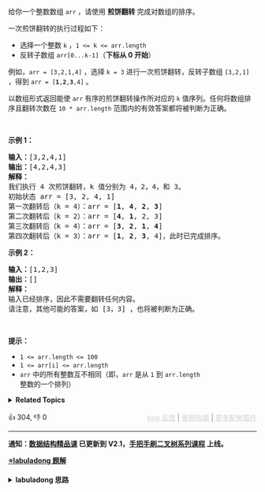 <p>给你一个整数数组 <code>arr</code> ，请使用 <strong>煎饼翻转</strong><em> </em>完成对数组的排序。</p>

<p>一次煎饼翻转的执行过程如下：</p>

<ul> 
 <li>选择一个整数 <code>k</code> ，<code>1 &lt;= k &lt;= arr.length</code></li> 
 <li>反转子数组 <code>arr[0...k-1]</code>（<strong>下标从 0 开始</strong>）</li> 
</ul>

<p>例如，<code>arr = [3,2,1,4]</code> ，选择 <code>k = 3</code> 进行一次煎饼翻转，反转子数组 <code>[3,2,1]</code> ，得到 <code>arr = [<strong>1</strong>,<strong>2</strong>,<strong>3</strong>,4]</code> 。</p>

<p>以数组形式返回能使 <code>arr</code> 有序的煎饼翻转操作所对应的 <code>k</code> 值序列。任何将数组排序且翻转次数在&nbsp;<code>10 * arr.length</code> 范围内的有效答案都将被判断为正确。</p>

<p>&nbsp;</p>

<p><strong>示例 1：</strong></p>

<pre>
<strong>输入：</strong>[3,2,4,1]
<strong>输出：</strong>[4,2,4,3]
<strong>解释：</strong>
我们执行 4 次煎饼翻转，k 值分别为 4，2，4，和 3。
初始状态 arr = [3, 2, 4, 1]
第一次翻转后（k = 4）：arr = [<strong>1</strong>, <strong>4</strong>, <strong>2</strong>, <strong>3</strong>]
第二次翻转后（k = 2）：arr = [<strong>4</strong>, <strong>1</strong>, 2, 3]
第三次翻转后（k = 4）：arr = [<strong>3</strong>, <strong>2</strong>, <strong>1</strong>, <strong>4</strong>]
第四次翻转后（k = 3）：arr = [<strong>1</strong>, <strong>2</strong>, <strong>3</strong>, 4]，此时已完成排序。 
</pre>

<p><strong>示例 2：</strong></p>

<pre>
<strong>输入：</strong>[1,2,3]
<strong>输出：</strong>[]
<strong>解释：
</strong>输入已经排序，因此不需要翻转任何内容。
请注意，其他可能的答案，如 [3，3] ，也将被判断为正确。
</pre>

<p>&nbsp;</p>

<p><strong>提示：</strong></p>

<ul> 
 <li><code>1 &lt;= arr.length &lt;= 100</code></li> 
 <li><code>1 &lt;= arr[i] &lt;= arr.length</code></li> 
 <li><code>arr</code> 中的所有整数互不相同（即，<code>arr</code> 是从 <code>1</code> 到 <code>arr.length</code> 整数的一个排列）</li> 
</ul>

<details><summary><strong>Related Topics</strong></summary>贪心 | 数组 | 双指针 | 排序</details><br>

<div>👍 304, 👎 0<span style='float: right;'><span style='color: gray;'><a href='https://github.com/labuladong/fucking-algorithm/discussions/939' target='_blank' style='color: lightgray;text-decoration: underline;'>bug 反馈</a> | <a href='https://labuladong.gitee.io/article/fname.html?fname=jb插件简介' target='_blank' style='color: lightgray;text-decoration: underline;'>使用指南</a> | <a href='https://labuladong.github.io/algo/images/others/%E5%85%A8%E5%AE%B6%E6%A1%B6.jpg' target='_blank' style='color: lightgray;text-decoration: underline;'>更多配套插件</a></span></span></div>

<div id="labuladong"><hr>

**通知：[数据结构精品课](https://aep.h5.xeknow.com/s/1XJHEO) 已更新到 V2.1，[手把手刷二叉树系列课程](https://aep.xet.tech/s/3YGcq3) 上线。**



<p><strong><a href="https://labuladong.gitee.io/article/slug.html?slug=pancake-sorting" target="_blank">⭐️labuladong 题解</a></strong></p>
<details><summary><strong>labuladong 思路</strong></summary>

## 基本思路

PS：这道题在[《算法小抄》](https://item.jd.com/12759911.html) 的第 337 页。

这个问题具有递归性质，你想把 `n` 个烧饼排序，可以按如下步骤操作：

1、先把 `n` 个烧饼中最大的那个烧饼找出来。

2、把这个最大的烧饼放在最下面。

3、对剩下 `n - 1` 个烧饼排序。

![](https://labuladong.github.io/pictures/pancakeSort/4.jpg)

**详细题解：[烧饼排序算法](https://labuladong.github.io/article/fname.html?fname=烧饼排序)**

**标签：递归**

## 解法代码

提示：🟢 标记的是我写的解法代码，🤖 标记的是 chatGPT 翻译的多语言解法代码。如有错误，可以 [点这里](https://github.com/labuladong/fucking-algorithm/issues/1113) 反馈和修正。

<div class="tab-panel"><div class="tab-nav">
<button data-tab-item="cpp" class="tab-nav-button btn " data-tab-group="default" onclick="switchTab(this)">cpp🤖</button>

<button data-tab-item="python" class="tab-nav-button btn " data-tab-group="default" onclick="switchTab(this)">python🤖</button>

<button data-tab-item="java" class="tab-nav-button btn active" data-tab-group="default" onclick="switchTab(this)">java🟢</button>

<button data-tab-item="go" class="tab-nav-button btn " data-tab-group="default" onclick="switchTab(this)">go🤖</button>

<button data-tab-item="javascript" class="tab-nav-button btn " data-tab-group="default" onclick="switchTab(this)">javascript🤖</button>
</div><div class="tab-content">
<div data-tab-item="cpp" class="tab-item " data-tab-group="default"><div class="highlight">

```cpp
// 注意：cpp 代码由 chatGPT🤖 根据我的 java 代码翻译，旨在帮助不同背景的读者理解算法逻辑。
// 本代码已经通过力扣的测试用例，应该可直接成功提交。

class Solution {
    vector<int> res; 
    
public:
    vector<int> pancakeSort(vector<int>& cakes) {
        sort(cakes, cakes.size());
        return res;
    }

    void sort(vector<int>& cakes, int n) {
        // base case
        if (n == 1) return;

        // 寻找最大饼的索引
        int maxCake = 0;
        int maxCakeIndex = 0;
        for (int i = 0; i < n; i++)
            if (cakes[i] > maxCake) {
                maxCakeIndex = i;
                maxCake = cakes[i];
            }

        // 第一次翻转，将最大饼翻到最上面
        reverse(cakes, 0, maxCakeIndex);
        res.push_back(maxCakeIndex + 1);
        // 第二次翻转，将最大饼翻到最下面
        reverse(cakes, 0, n - 1);
        res.push_back(n);
        //递归调用
        sort(cakes, n - 1);
    }

    void reverse(vector<int>& arr, int i, int j) {
        while (i < j) {
            int temp = arr[i];
            arr[i] = arr[j];
            arr[j] = temp;
            i++;
            j--;
        }
    }
};
```

</div></div>

<div data-tab-item="python" class="tab-item " data-tab-group="default"><div class="highlight">

```python
# 注意：python 代码由 chatGPT🤖 根据我的 java 代码翻译，旨在帮助不同背景的读者理解算法逻辑。
# 本代码已经通过力扣的测试用例，应该可直接成功提交。

class Solution:
    def __init__(self):
        self.res = [] #记录反转操作序列
    def pancakeSort(self, cakes: List[int]) -> List[int]:
        self.sort(cakes, len(cakes))
        return self.res

    def sort(self, cakes: List[int], n: int) -> None:
        # base case
        if n == 1:
            return

        # 寻找最大饼的索引
        maxCake = 0
        maxCakeIndex = 0
        for i in range(n):
            if cakes[i] > maxCake:
                maxCakeIndex = i
                maxCake = cakes[i]

        # 第一次翻转，将最大饼翻到最上面
        self.reverse(cakes, 0, maxCakeIndex)
        self.res.append(maxCakeIndex + 1)
        # 第二次翻转，将最大饼翻到最下面
        self.reverse(cakes, 0, n - 1)
        self.res.append(n)

        #递归调用
        self.sort(cakes, n - 1)

    def reverse(self, arr: List[int], i: int, j: int) -> None:
        while i < j:
            arr[i], arr[j] = arr[j], arr[i]
            i += 1
            j -= 1
```

</div></div>

<div data-tab-item="java" class="tab-item active" data-tab-group="default"><div class="highlight">

```java
class Solution {
    // 记录反转操作序列
    LinkedList<Integer> res = new LinkedList<>();

    public List<Integer> pancakeSort(int[] cakes) {
        sort(cakes, cakes.length);
        return res;
    }

    void sort(int[] cakes, int n) {
        // base case
        if (n == 1) return;

        // 寻找最大饼的索引
        int maxCake = 0;
        int maxCakeIndex = 0;
        for (int i = 0; i < n; i++)
            if (cakes[i] > maxCake) {
                maxCakeIndex = i;
                maxCake = cakes[i];
            }

        // 第一次翻转，将最大饼翻到最上面
        reverse(cakes, 0, maxCakeIndex);
        res.add(maxCakeIndex + 1);
        // 第二次翻转，将最大饼翻到最下面
        reverse(cakes, 0, n - 1);
        res.add(n);/**<extend up -150>![](https://labuladong.github.io/pictures/pancakeSort/3.jpg) */
        // 递归调用
        sort(cakes, n - 1);/**<extend up -150>![](https://labuladong.github.io/pictures/pancakeSort/4.jpg) */
    }

    void reverse(int[] arr, int i, int j) {
        while (i < j) {
            int temp = arr[i];
            arr[i] = arr[j];
            arr[j] = temp;
            i++;
            j--;
        }
    }
}
```

</div></div>

<div data-tab-item="go" class="tab-item " data-tab-group="default"><div class="highlight">

```go
// 注意：go 代码由 chatGPT🤖 根据我的 java 代码翻译，旨在帮助不同背景的读者理解算法逻辑。
// 本代码已经通过力扣的测试用例，应该可直接成功提交。

/**
 * Definition for singly-linked list.
 * type ListNode struct {
 *     Val int
 *     Next *ListNode
 * }
 */

func pancakeSort(cakes []int) []int {
    // 记录反转操作序列
    res := []int{}
    sort(cakes, len(cakes), &res)
    return res
}

func sort(cakes []int, n int, res *[]int) {
    // base case
    if n == 1 {
        return
    }

    // 寻找最大饼的索引
    maxCake := 0
    maxCakeIndex := 0
    for i := 0; i < n; i++ {
        if cakes[i] > maxCake {
            maxCakeIndex = i
            maxCake = cakes[i]
        }
    }

    // 第一次翻转，将最大饼翻到最上面
    reverse(cakes, 0, maxCakeIndex)
    *res = append(*res, maxCakeIndex+1)
    // 第二次翻转，将最大饼翻到最下面
    reverse(cakes, 0, n-1)
    *res = append(*res, n)

    // 递归调用
    sort(cakes, n-1, res)
}

func reverse(arr []int, i int, j int) {
    for i < j {
        temp := arr[i]
        arr[i] = arr[j];
        arr[j] = temp;
        i++
        j--
    }
}
```

</div></div>

<div data-tab-item="javascript" class="tab-item " data-tab-group="default"><div class="highlight">

```javascript
// 注意：javascript 代码由 chatGPT🤖 根据我的 java 代码翻译，旨在帮助不同背景的读者理解算法逻辑。
// 本代码已经通过力扣的测试用例，应该可直接成功提交。

var pancakeSort = function(cakes) {
    // Record the flip sequence 
    // 记录反转操作序列
    const res = [];

    // Sort the cakes array and record the flipping sequence
    // 对蛋糕数组进行排序，并记录翻转序列
    sort(cakes, cakes.length);

    // Return the flipping sequence 
    // 返回翻转序列
    return res;

    /**
     * Sort the cakes array in decreasing order recursively
     * 递归以递减的顺序对蛋糕数组排序
     * @param {number[]} cakes - The array for sorting
     * @param {number} n - The length of the array
     */
    function sort(cakes, n) {
        // Base case
        // 基本情况
        if (n == 1) return;

        // Find the index of max cake
        // 找到最大蛋糕的索引
        let maxCake = 0;
        let maxCakeIndex = 0;

        for (let i = 0; i < n; i++) {
            if (cakes[i] > maxCake) {
                maxCakeIndex = i;
                maxCake = cakes[i];
            }
        }

        // First flip to bring the max cake to the top
        // 第一次翻转，将最大饼翻到最上面
        reverse(cakes, 0, maxCakeIndex);

        res.push(maxCakeIndex + 1);

        // Second flip the max cake to bring it to the bottom
        // 第二次翻转，将最大饼翻到最下面
        reverse(cakes, 0, n - 1);

        res.push(n);

        // Recursively call the sort function with length-1
        // 递归调用长度减1的 sort 函数
        sort(cakes, n - 1);
    }

    /**
     * Flip the cake array from index i to index j
     * 翻转蛋糕数组从 i 到 j 索引
     * @param {number[]} arr - The array for flipping
     * @param {number} i - The start index
     * @param {number} j - The end index
     */
    function reverse(arr, i, j) {
        while (i < j) {
            let temp = arr[i];
            arr[i] = arr[j];
            arr[j] = temp;
            i++;
            j--;
        }
    }
};
```

</div></div>
</div></div>

</details>
</div>




